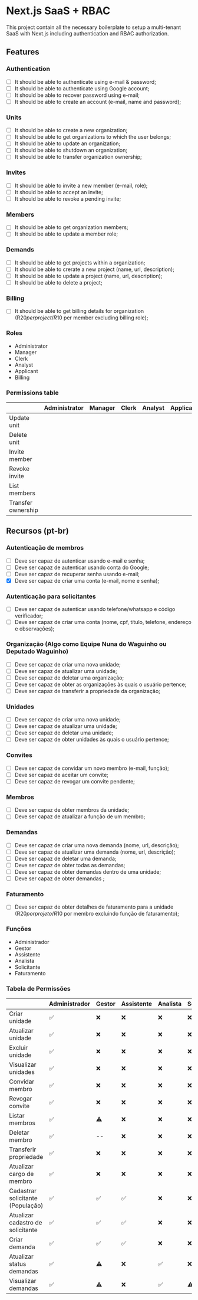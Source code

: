 # Next.js SaaS + RBAC

This project contain all the necessary boilerplate to setup a multi-tenant SaaS with Next.js including authentication and RBAC authorization.

## Features

### Authentication

- [ ] It should be able to authenticate using e-mail & password;
- [ ] It should be able to authenticate using Google account;
- [ ] It should be able to recover password using e-mail;
- [ ] It should be able to create an account (e-mail, name and password);

### Units

- [ ] It should be able to create a new organization;
- [ ] It should be able to get organizations to which the user belongs;
- [ ] It should be able to update an organization;
- [ ] It should be able to shutdown an organization;
- [ ] It should be able to transfer organization ownership;

### Invites

- [ ] It should be able to invite a new member (e-mail, role);
- [ ] It should be able to accept an invite;
- [ ] It should be able to revoke a pending invite;

### Members

- [ ] It should be able to get organization members;
- [ ] It should be able to update a member role;

### Demands

- [ ] It should be able to get projects within a organization;
- [ ] It should be able to crerate a new project (name, url, description);
- [ ] It should be able to update a project (name, url, description);
- [ ] It should be able to delete a project;

### Billing

- [ ] It should be able to get billing details for organization (R$20 per project / R$10 per member excluding billing role);

### Roles

- Administrator
- Manager
- Clerk
- Analyst
- Applicant
- Billing

### Permissions table

|                    | Administrator | Manager | Clerk | Analyst | Applicant | Billing | Anonymous |
| ------------------ | ------------- | ------- | ----- | ------- | --------- | ------- | --------- |
| Update unit        |
| Delete unit        |
| Invite member      |
| Revoke invite      |
| List members       |
| Transfer ownership |

## Recursos (pt-br)

### Autenticação de membros

- [ ] Deve ser capaz de autenticar usando e-mail e senha;
- [ ] Deve ser capaz de autenticar usando conta do Google;
- [ ] Deve ser capaz de recuperar senha usando e-mail;
- [x] Deve ser capaz de criar uma conta (e-mail, nome e senha);

### Autenticação para solicitantes

- [ ] Deve ser capaz de autenticar usando telefone/whatsapp e código verificador;
- [ ] Deve ser capaz de criar uma conta (nome, cpf, título, telefone, endereço e observações);

### Organização (Algo como Equipe Nuna do Waguinho ou Deputado Waguinho)

- [ ] Deve ser capaz de criar uma nova unidade;
- [ ] Deve ser capaz de atualizar uma unidade;
- [ ] Deve ser capaz de deletar uma organização;
- [ ] Deve ser capaz de obter as organizações às quais o usuário pertence;
- [ ] Deve ser capaz de transferir a propriedade da organização;

### Unidades

- [ ] Deve ser capaz de criar uma nova unidade;
- [ ] Deve ser capaz de atualizar uma unidade;
- [ ] Deve ser capaz de deletar uma unidade;
- [ ] Deve ser capaz de obter unidades às quais o usuário pertence;

### Convites

- [ ] Deve ser capaz de convidar um novo membro (e-mail, função);
- [ ] Deve ser capaz de aceitar um convite;
- [ ] Deve ser capaz de revogar um convite pendente;

### Membros

- [ ] Deve ser capaz de obter membros da unidade;
- [ ] Deve ser capaz de atualizar a função de um membro;

### Demandas

- [ ] Deve ser capaz de criar uma nova demanda (nome, url, descrição);
- [ ] Deve ser capaz de atualizar uma demanda (nome, url, descrição);
- [ ] Deve ser capaz de deletar uma demanda;
- [ ] Deve ser capaz de obter todas as demandas;
- [ ] Deve ser capaz de obter demandas dentro de uma unidade;
- [ ] Deve ser capaz de obter demandas ;

### Faturamento

- [ ] Deve ser capaz de obter detalhes de faturamento para a unidade (R$20 por projeto / R$10 por membro excluindo função de faturamento);

### Funções

- Administrador
- Gestor
- Assistente
- Analista
- Solicitante
- Faturamento

### Tabela de Permissões

|                                   | Administrador | Gestor | Assistente | Analista | Solicitante | Faturamento | Anônimo |
| --------------------------------- | ------------- | ------ | ---------- | -------- | ----------- | ----------- | ------- |
| Criar unidade                     | ✅            | ❌     | ❌         | ❌       | ❌          | ❌          | ❌      |
| Atualizar unidade                 | ✅            | ❌     | ❌         | ❌       | ❌          | ❌          | ❌      |
| Excluir unidade                   | ✅            | ❌     | ❌         | ❌       | ❌          | ❌          | ❌      |
| Visualizar unidades               | ✅            | ❌     | ❌         | ❌       | ❌          | ❌          | ❌      |
| Convidar membro                   | ✅            | ❌     | ❌         | ❌       | ❌          | ❌          | ❌      |
| Revogar convite                   | ✅            | ❌     | ❌         | ❌       | ❌          | ❌          | ❌      |
| Listar membros                    | ✅            | ⚠️     | ❌         | ❌       | ❌          | ❌          | ❌      |
| Deletar membro                    | ✅            | --     | ❌         | ❌       | ❌          | ❌          | ❌      |
| Transferir propriedade            | ✅            | ❌     | ❌         | ❌       | ❌          | ❌          | ❌      |
| Atualizar cargo de membro         | ✅            | ❌     | ❌         | ❌       | ❌          | ❌          | ❌      |
| Cadastrar solicitante (População) | ✅            | ✅     | ✅         | ❌       | ❌          | ❌          | ❌      |
| Atualizar cadastro de solicitante | ✅            | ✅     | ✅         | ❌       | ❌          | ❌          | ❌      |
| Criar demanda                     | ✅            | ✅     | ✅         | ❌       | ❌          | ❌          | ❌      |
| Atualizar status demandas         | ✅            | ⚠️     | ❌         | ✅       | ❌          | ❌          | ❌      |
| Visualizar demandas               | ✅            | ⚠️     | ❌         | ✅       | ⚠️          | ❌          | ❌      |
